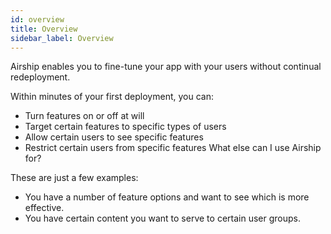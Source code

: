 ```yaml
---
id: overview
title: Overview
sidebar_label: Overview
---
```


Airship enables you to fine-tune your app with your users without continual redeployment. 

Within minutes of your first deployment, you can:

- Turn features on or off at will
- Target certain features to specific types of users
- Allow certain users to see specific features
- Restrict certain users from specific features
What else can I use Airship for?

These are just a few examples:

- You have a number of feature options and want to see which is more effective.
- You have certain content you want to serve to certain user groups.